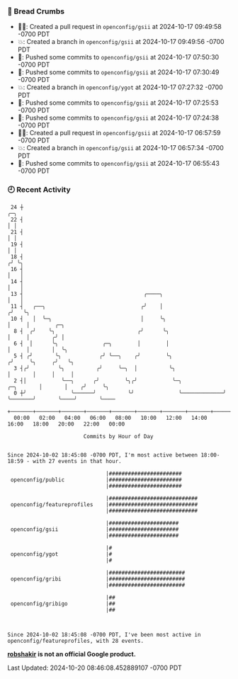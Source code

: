 ### 🍞 Bread Crumbs

 * ✍🏼: Created a pull request in `openconfig/gsii` at 2024-10-17 09:49:58 -0700 PDT
 * 💥: Created a branch in `openconfig/gsii` at 2024-10-17 09:49:56 -0700 PDT
 * 🚢: Pushed some commits to `openconfig/gsii` at 2024-10-17 07:50:30 -0700 PDT
 * 🚢: Pushed some commits to `openconfig/gsii` at 2024-10-17 07:30:49 -0700 PDT
 * 💥: Created a branch in `openconfig/ygot` at 2024-10-17 07:27:32 -0700 PDT
 * 🚢: Pushed some commits to `openconfig/gsii` at 2024-10-17 07:25:53 -0700 PDT
 * 🚢: Pushed some commits to `openconfig/gsii` at 2024-10-17 07:24:38 -0700 PDT
 * ✍🏼: Created a pull request in `openconfig/gsii` at 2024-10-17 06:57:59 -0700 PDT
 * 💥: Created a branch in `openconfig/gsii` at 2024-10-17 06:57:34 -0700 PDT
 * 🚢: Pushed some commits to `openconfig/gsii` at 2024-10-17 06:55:43 -0700 PDT

### 🕘 Recent Activity
```
 24 ┼                                                                            ╭─╮
 22 ┤                                                                            │ │
 21 ┤                                                                            │ │
 19 ┤                                                                            │ │
 18 ┤                                                                           ╭╯ ╰╮
 16 ┤                                                                           │   │
 14 ┤                                                                           │   │
 13 ┤                                      ╭────╮                               │   │
 11 ┤   ╭──╮                              ╭╯    │                              ╭╯   ╰╮
 10 ┤   │  ╰─╮                            │     ╰╮                             │     │        ╭─╮
  8 ┤  ╭╯    ╰╮                          ╭╯      ╰╮                            │     │       ╭╯ │
  6 ┤  │      ╰╮              ╭─╮        │        │                            │     │       │  ╰╮
  5 ┤ ╭╯       ╰╮            ╭╯ ╰──╮    ╭╯        ╰╮                          ╭╯     ╰╮     ╭╯   ╰╮
  3 ┤╭╯         ╰╮          ╭╯     ╰─╮  │          ╰╮                         │       │     │     │
  2 ┤│           ╰──╮      ╭╯        ╰╮╭╯           ╰─╮             ╭─╮       │       │    ╭╯     ╰╮
  0 ┼╯              ╰──────╯          ╰╯              ╰─────────────╯ ╰───────╯       ╰────╯       ╰────
    +───────+───────+───────+───────+───────+───────+───────+───────+───────+───────+───────+───────+────
  00:00   02:00   04:00   06:00   08:00   10:00   12:00   14:00   16:00   18:00   20:00   22:00   00:00   

						Commits by Hour of Day


Since 2024-10-02 18:45:08 -0700 PDT, I'm most active between 18:00-18:59 - with 27 events in that hour.

```



```
                               |#######################
 openconfig/public             |#######################
                               |#######################

                               |############################
 openconfig/featureprofiles    |############################
                               |############################

                               |######################
 openconfig/gsii               |######################
                               |######################

                               |#
 openconfig/ygot               |#
                               |#

                               |########################
 openconfig/gribi              |########################
                               |########################

                               |##
 openconfig/gribigo            |##
                               |##



Since 2024-10-02 18:45:08 -0700 PDT, I've been most active in openconfig/featureprofiles, with 28 events.

```
**[robshakir](mailto:robjs@google.com) is not an official Google product.**  


Last Updated: 2024-10-20 08:46:08.452889107 -0700 PDT
